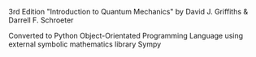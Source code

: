 3rd Edition "Introduction to Quantum Mechanics" by David J. Griffiths & Darrell F. Schroeter

Converted to Python Object-Orientated Programming Language using external symbolic mathematics library Sympy
